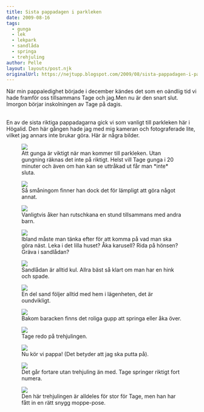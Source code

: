 ```yaml
---
title: Sista pappadagen i parkleken
date: 2009-08-16
tags: 
  - gunga
  - lek
  - lekpark
  - sandlåda
  - springa
  - trehjuling	
author: Pelle
layout: layouts/post.njk
originalUrl: https://nejtupp.blogspot.com/2009/08/sista-pappadagen-i-parkleken.html
---
```


När min pappaledighet började i december kändes det som en oändlig tid vi hade framför oss tillsammans Tage och jag.Men nu är den snart slut. Imorgon börjar inskolningen av Tage på dagis.
<br><br>

En av de sista riktiga pappadagarna gick vi som vanligt till parkleken här i Högalid. Den här gången hade jag med mig kameran och fotograferade lite, vilket jag annars inte brukar göra. Här är några bilder.

<figure>
	<img src="../../../img/2009/08/_MG_8140_1024pix.jpg">
	<figcaption>Att gunga är viktigt när man kommer till parkleken. Utan gungning räknas det inte på riktigt. Helst vill Tage gunga i 20 minuter och även om han kan se uttråkad ut får man *inte* sluta.</figcaption>
</figure>

<figure>
	<img src="../../../img/2009/08/_MG_8148_1024pix-2.jpg">
	<figcaption>Så småningom finner han dock det för lämpligt att göra något annat.</figcaption>
</figure>

<figure>
	<img src="../../../img/2009/08/_MG_8162_1024pix.jpg">
	<figcaption>Vanligtvis åker han rutschkana en stund tillsammans med andra barn.</figcaption>
</figure>

<figure>
	<img src="../../../img/2009/08/_MG_8168_1024pix.jpg">
	<figcaption>Ibland måste man tänka efter för att komma på vad man ska göra näst. Leka i det lilla huset? Åka karusell? Rida på hönsen? Gräva i sandlådan?</figcaption>
</figure>

<figure>
	<img src="../../../img/2009/08/_MG_8173_1024pix.jpg">
	<figcaption>Sandlådan är alltid kul. Allra bäst så klart om man har en hink och spade.</figcaption>
</figure>

<figure>
	<img src="../../../img/2009/08/_MG_8176_1024pix.jpg">
	<figcaption>En del sand följer alltid med hem i lägenheten, det är oundvikligt.</figcaption>
</figure>

<figure>
	<img src="../../../img/2009/08/_MG_8218_1024pix.jpg">
	<figcaption>Bakom baracken finns det roliga gupp att springa eller åka över.</figcaption>
</figure>

<figure>
	<img src="../../../img/2009/08/_MG_8217_1024pix.jpg">
	<figcaption>Tage redo på trehjulingen.</figcaption>
</figure>

<figure>
	<img src="../../../img/2009/08/_MG_8219_1024pix.jpg">
	<figcaption>Nu kör vi pappa! (Det betyder att jag ska putta på).</figcaption>
</figure>

<figure>
	<img src="../../../img/2009/08/_MG_8220_1024pix.jpg">
	<figcaption>Det går fortare utan trehjuling än med. Tage springer riktigt fort numera.</figcaption>
</figure>

<figure>
	<img src="../../../img/2009/08/_MG_8244_1024pix.jpg">
	<figcaption>Den här trehjulingen är alldeles för stor för Tage, men han har fått in en rätt snygg moppe-pose.</figcaption>
</figure>
